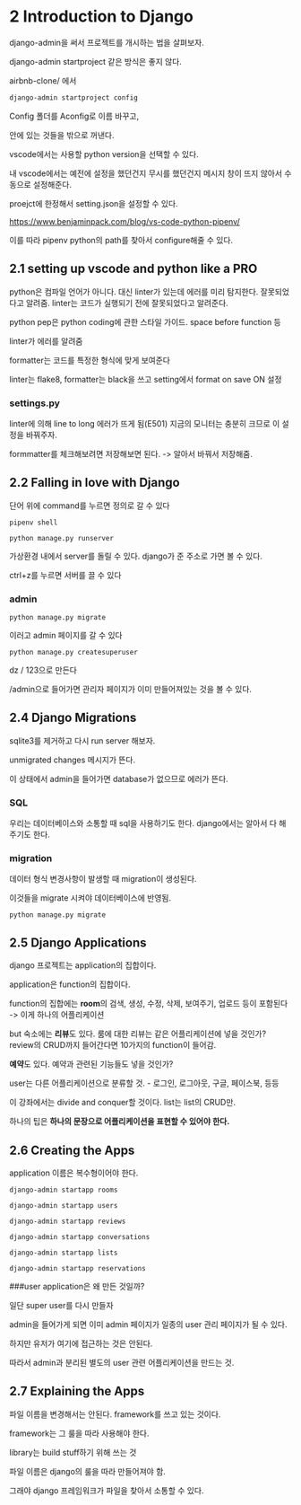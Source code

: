 # 2 Introduction to Django

django-admin을 써서 프로젝트를 개시하는 법을 살펴보자.

django-admin startproject 같은 방식은 좋지 않다.



airbnb-clone/ 에서

```bash
django-admin startproject config
```



Config 폴더를 Aconfig로 이름 바꾸고,

안에 있는 것들을 밖으로 꺼낸다.



vscode에서는 사용할 python version을 선택할 수 있다.

내 vscode에서는 예전에 설정을 했던건지 무시를 했던건지 메시지 창이 뜨지 않아서 수동으로 설정해준다.

proejct에 한정해서 setting.json을 설정할 수 있다.

https://www.benjaminpack.com/blog/vs-code-python-pipenv/

이를 따라 pipenv python의 path를 찾아서 configure해줄 수 있다.



## 2.1 setting up vscode and python like a PRO

python은 컴파일 언어가 아니다. 대신 linter가 있는데 에러를 미리 탐지한다. 잘못되었다고 알려줌. linter는 코드가 실행되기 전에 잘못되었다고 알려준다.

python pep은 python coding에 관한 스타일 가이드. space before function 등

linter가 에러를 알려줌

formatter는 코드를 특정한 형식에 맞게 보여준다

linter는 flake8, formatter는 black을 쓰고 setting에서 format on save ON 설정



### settings.py

linter에 의해 line to long 에러가 뜨게 됨(E501) 지금의 모니터는 충분히 크므로 이 설정을 바꿔주자.

formmatter를 체크해보려면 저장해보면 된다. -> 알아서 바꿔서 저장해줌.





## 2.2 Falling in love with Django

단어 위에 command를 누르면 정의로 갈 수 있다



`pipenv shell`

`python manage.py runserver`

가상환경 내에서 server를 돌릴 수 있다. django가 준 주소로 가면 볼 수 있다.

ctrl+z를 누르면 서버를 끌 수 있다



### admin

`python manage.py migrate`

이러고 admin 페이지를 갈 수 있다

`python manage.py createsuperuser`

dz / 123으로 만든다

/admin으로 들어가면 관리자 페이지가 이미 만들어져있는 것을 볼 수 있다.





## 2.4 Django Migrations

sqlite3를 제거하고 다시 run server 해보자.

unmigrated changes 메시지가 뜬다.

이 상태에서 admin을 들어가면 database가 없으므로 에러가 뜬다.



### SQL

우리는 데이터베이스와 소통할 때 sql을 사용하기도 한다. django에서는 알아서 다 해주기도 한다.



### migration

데이터 형식 변경사항이 발생할 때 migration이 생성된다.

이것들을 migrate 시켜야 데이터베이스에 반영됨.



`python manage.py migrate`



## 2.5 Django Applications

django 프로젝트는 application의 집합이다.

application은 function의 집합이다.

function의 집합에는 **room**의 검색, 생성, 수정, 삭제, 보여주기, 업로드 등이 포함된다 -> 이게 하나의 어플리케이션

but 숙소에는 **리뷰**도 있다. 룸에 대한 리뷰는 같은 어플리케이션에 넣을 것인가? review의 CRUD까지 들어간다면 10가지의 function이 들어감.

**예약**도 있다. 예약과 관련된 기능들도 넣을 것인가?

user는 다른 어플리케이션으로 분류할 것. - 로그인, 로그아웃, 구글, 페이스북, 등등



이 강좌에서는 divide and conquer할 것이다. list는 list의 CRUD만. 

하나의 팁은 **하나의 문장으로 어플리케이션을 표현할 수 있어야 한다.**



## 2.6 Creating the Apps

application 이름은 복수형이어야 한다.

`django-admin startapp rooms`

`django-admin startapp users`

`django-admin startapp reviews`

`django-admin startapp conversations`

`django-admin startapp lists`

`django-admin startapp reservations`



###user application은 왜 만든 것일까?

일단 super user를 다시 만들자

admin을 들어가게 되면 이미 admin 페이지가 일종의 user 관리 페이지가 될 수 있다.

하지만 유저가 여기에 접근하는 것은 안된다.

따라서 admin과 분리된 별도의 user 관련 어플리케이션을 만드는 것.



## 2.7 Explaining the Apps

파일 이름을 변경해서는 안된다. framework를 쓰고 있는 것이다.

framework는 그 룰을 따라 사용해야 한다.

library는 build stuff하기 위해 쓰는 것

파일 이름은 django의 룰을 따라 만들어져야 함.

그래야 django 프레임워크가 파일을 찾아서 소통할 수 있다.